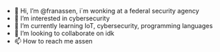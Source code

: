 - 👋 Hi, I’m @franassen, i´m wonking at a federal security agency 
- 👀 I’m interested in cybersecurity  
- 🌱 I’m currently learning IoT, cybersecurity, programming languages
- 💞️ I’m looking to collaborate on idk
- 📫 How to reach me assen

<!---
franassen/franassen is a ✨ special ✨ repository because its `README.md` (this file) appears on your GitHub profile.
You can click the Preview link to take a look at your changes.
--->
